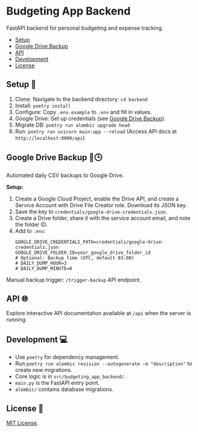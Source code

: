 # Budgeting App Backend

FastAPI backend for personal budgeting and expense tracking.

- [Setup](#setup-)
- [Google Drive Backup](#google-drive-backup-)
- [API](#api-)
- [Development](#development-)
- [License](#license-)

## Setup 🚀

1.  Clone: Navigate to the backend directory: `cd backend`
2.  Install: `poetry install`
3.  Configure: Copy `.env.example` to `.env` and fill in values.
4.  Google Drive: Set up credentials (see [Google Drive Backup](#google-drive-backup-)).
5.  Migrate DB: `poetry run alembic upgrade head`
6.  Run: `poetry run uvicorn main:app --reload` (Access API docs at `http://localhost:8000/api`)

## Google Drive Backup 🔄🕒

Automated daily CSV backups to Google Drive.

**Setup:**

1.  Create a Google Cloud Project, enable the Drive API, and create a Service Account with Drive File Creator role. Download its JSON key.
2.  Save the key to `credentials/google-drive-credentials.json`.
3.  Create a Drive folder, share it with the service account email, and note the folder ID.
4.  Add to `.env`:
    ```dotenv
    GOOGLE_DRIVE_CREDENTIALS_PATH=credentials/google-drive-credentials.json
    GOOGLE_DRIVE_FOLDER_ID=your_google_drive_folder_id
    # Optional: Backup time (UTC, default 03:00)
    # DAILY_DUMP_HOUR=3
    # DAILY_DUMP_MINUTE=0
    ```

Manual backup trigger: `/trigger-backup` API endpoint.

## API 🌐

Explore interactive API documentation available at `/api` when the server is running.

## Development 💻

-   Use `poetry` for dependency management.
-   Run `poetry run alembic revision --autogenerate -m "description"` to create new migrations.
-   Core logic is in `src/budgeting_app_backend/`.
-   `main.py` is the FastAPI entry point.
-   `alembic/` contains database migrations.

## License 📝

[MIT License](LICENSE).
